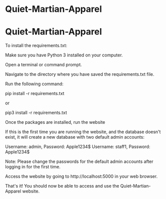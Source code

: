 # Quiet-Martian-Apparel
# Quiet-Martian-Apparel
To install the requirements.txt:

Make sure you have Python 3 installed on your computer.

Open a terminal or command prompt.

Navigate to the directory where you have saved the requirements.txt file.

Run the following command:

pip install -r requirements.txt

or

pip3 install -r requirements.txt

Once the packages are installed, run the website

If this is the first time you are running the website, and the database doesn't exist, it will create a new database with two default admin accounts:

Username: admin, Password: Apple1234$
Username: staff1, Password: Apple1234$

Note: Please change the passwords for the default admin accounts after logging in for the first time.

Access the website by going to http://localhost:5000 in your web browser.

That's it! You should now be able to access and use the Quiet-Martian-Apparel website.